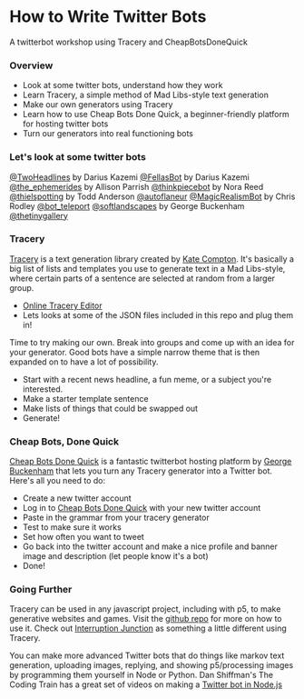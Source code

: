 # How to Write Twitter Bots
A twitterbot workshop using Tracery and CheapBotsDoneQuick

### Overview
- Look at some twitter bots, understand how they work
- Learn Tracery, a simple method of Mad Libs-style text generation
- Make our own generators using Tracery
- Learn how to use Cheap Bots Done Quick, a beginner-friendly platform for hosting twitter bots
- Turn our generators into real functioning bots


### Let's look at some twitter bots
[@TwoHeadlines](https://twitter.com/TwoHeadlines) by Darius Kazemi
[@FellasBot](https://twitter.com/FellasBot) by Darius Kazemi
[@the_ephemerides](https://twitter.com/the_ephemerides) by Allison Parrish
[@thinkpiecebot](https://twitter.com/thinkpiecebot) by Nora Reed
[@thielspotting](https://twitter.com/thielspotting) by Todd Anderson
[@autoflaneur](https://twitter.com/autoflaneur)
[@MagicRealismBot](https://twitter.com/magicrealismbot) by Chris Rodley
[@bot_teleport](https://twitter.com/bot_teleport)
[@softlandscapes](https://twitter.com/softlandscapes) by George Buckenham
[@thetinygallery](https://twitter.com/thetinygallery)

### Tracery
[Tracery](http://tracery.io) is a text generation library created by [Kate Compton](http://www.galaxykate.com/).
It's basically a big list of lists and templates you use to generate text in a Mad Libs-style, where certain parts of a sentence are selected at random from a larger group.

- [Online Tracery Editor](https://beaugunderson.com/tracery-writer/)
- Lets looks at some of the JSON files included in this repo and plug them in!

Time to try making our own. Break into groups and come up with an idea for your generator. Good bots have a simple narrow theme that is then expanded on to have a lot of possibility. 

- Start with a recent news headline, a fun meme, or a subject you're interested.
- Make a starter template sentence
- Make lists of things that could be swapped out
- Generate!

### Cheap Bots, Done Quick

[Cheap Bots Done Quick](https://cheapbotsdonequick.com/) is a fantastic twitterbot hosting platform by [George Buckenham](https://v21.io/) that lets you turn any Tracery generator into a Twitter bot. Here's all you need to do:

- Create a new twitter account
- Log in to [Cheap Bots Done Quick](https://cheapbotsdonequick.com/) with your new twitter account
- Paste in the grammar from your tracery generator
- Test to make sure it works
- Set how often you want to tweet
- Go back into the twitter account and make a nice profile and banner image and description (let people know it's a bot)
- Done!

### Going Further
Tracery can be used in any javascript project, including with p5, to make generative websites and games. Visit the [github repo](https://github.com/galaxykate/tracery/tree/tracery2) for more on how to use it. Check out [Interruption Junction](http://squinky.me/interruption/) as something a little different using Tracery.

You can make more advanced Twitter bots that do things like markov text generation, uploading images, replying, and showing p5/processing images by programming them yourself in Node or Python. Dan Shiffman's The Coding Train has a great set of videos on making a [Twitter bot in Node.js](https://www.youtube.com/watch?v=RF5_MPSNAtU)
